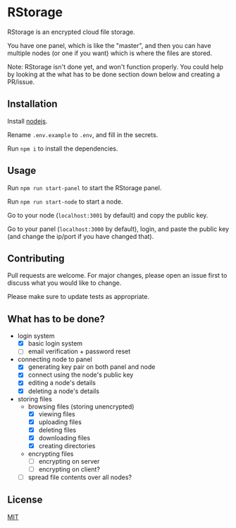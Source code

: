 # RStorage

RStorage is an encrypted cloud file storage.

You have one panel, which is like the "master", and then you can have multiple nodes (or one if you want) which is where the files are stored.

Note: RStorage isn't done yet, and won't function properly. You could help by looking at the what has to be done section down below and creating a PR/issue.

## Installation

Install [nodejs](https://nodejs.org/en/download/).

Rename `.env.example` to `.env`, and fill in the secrets.

Run `npm i` to install the dependencies.

## Usage

Run `npm run start-panel` to start the RStorage panel.

Run `npm run start-node` to start a node.

Go to your node (`localhost:3001` by default) and copy the public key.

Go to your panel (`localhost:3000` by default), login, and paste the public key (and change the ip/port if you have changed that).

## Contributing
Pull requests are welcome. For major changes, please open an issue first to discuss what you would like to change.

Please make sure to update tests as appropriate.

## What has to be done?

* login system
	* [x] basic login system
	* [ ] email verification + password reset
* connecting node to panel
	* [x] generating key pair on both panel and node
	* [x] connect using the node's public key
	* [x] editing a node's details
	* [x] deleting a node's details
* storing files
	* browsing files (storing unencrypted)
		* [x] viewing files
		* [x] uploading files
		* [x] deleting files
		* [x] downloading files
		* [x] creating directories
	* encrypting files
		* [ ] encrypting on server
		* [ ] encrypting on client?
	* [ ] spread file contents over all nodes?

## License
[MIT](https://choosealicense.com/licenses/mit/)
